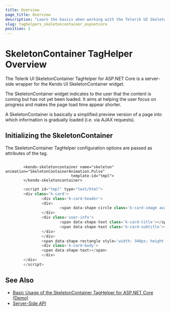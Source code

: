 ```yaml
---
title: Overview
page_title: Overview
description: "Learn the basics when working with the Telerik UI SkeletonContainer TagHelper for ASP.NET Core (MVC 6 or ASP.NET Core MVC)."
slug: taghelpers_skeletoncontainer_aspnetcore
position: 1
---
```


# SkeletonContainer TagHelper Overview

The Telerik UI SkeletonContainer TagHelper for ASP.NET Core is a server-side wrapper for the Kendo UI SkeletonContainer widget.

The SkeletonContainer widget indicates to the user that the content is coming but has not yet been loaded. It aims at helping the user focus on progress and makes the page load time appear shorter.

A SkeletonContainer is basically a simplified preview version of a page into which information is gradually loaded (i.e. via AJAX requests).

## Initializing the SkeletonContainer

The SkeletonContainer TagHelper configuration options are passed as attributes of the tag.

```tagHelper

        <kendo-skeletoncontainer name="skeleton" animation="SkeletonContainerAnimation.Pulse"
                             template-id="tmpl">
        </kendo-skeletoncontainer>
```
```JavaScript
        <script id="tmpl" type="text/html">
        <div class='k-card'>
                <div class='k-card-header'>
                <div>
                        <span data-shape-circle class='k-card-image avatar'></span>
                </div>
                <div class='user-info'>
                        <span data-shape-text class='k-card-title'></span>
                        <span data-shape-text class='k-card-subtitle'></span>
                </div>
                </div>
                <span data-shape-rectangle style='width: 340px; height: 225px; '></span>
                <div class='k-card-body'>
                <span data-shape-text></span>
                </div>
        </div>
        </script>
```

## See Also

* [Basic Usage of the SkeletonContainer TagHelper for ASP.NET Core (Demo)](https://demos.telerik.com/aspnet-core/skeletoncontainer/tag-helper)
* [Server-Side API](/api/skeletoncontainer)
